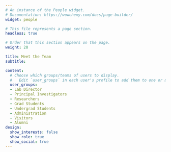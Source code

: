 ```yaml
---
# An instance of the People widget.
# Documentation: https://wowchemy.com/docs/page-builder/
widget: people

# This file represents a page section.
headless: true

# Order that this section appears on the page.
weight: 20

title: Meet the Team
subtitle:

content:
  # Choose which groups/teams of users to display.
  #   Edit `user_groups` in each user's profile to add them to one or more of these groups.
  user_groups:
  - Lab Director
  - Principal Investigators
  - Researchers
  - Grad Students
  - Undergrad Students
  - Administration
  - Visitors
  - Alumni
design:
  show_interests: false
  show_role: true
  show_social: true
---
```


